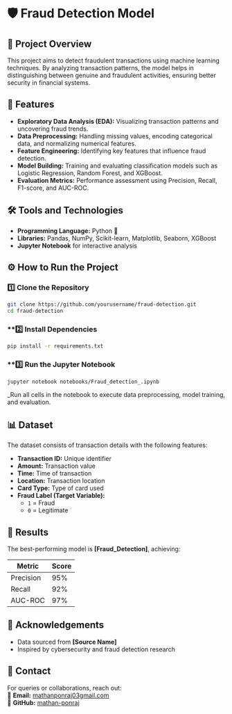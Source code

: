 # 🛡️ Fraud Detection Model  

## 📜 Project Overview  
This project aims to detect fraudulent transactions using machine learning techniques. By analyzing transaction patterns, the model helps in distinguishing between genuine and fraudulent activities, ensuring better security in financial systems.  

## 🚀 Features  
- **Exploratory Data Analysis (EDA):** Visualizing transaction patterns and uncovering fraud trends.  
- **Data Preprocessing:** Handling missing values, encoding categorical data, and normalizing numerical features.  
- **Feature Engineering:** Identifying key features that influence fraud detection.  
- **Model Building:** Training and evaluating classification models such as Logistic Regression, Random Forest, and XGBoost.  
- **Evaluation Metrics:** Performance assessment using Precision, Recall, F1-score, and AUC-ROC.  

## 🛠️ Tools and Technologies  
- **Programming Language:** Python 🐍  
- **Libraries:** Pandas, NumPy, Scikit-learn, Matplotlib, Seaborn, XGBoost  
- **Jupyter Notebook** for interactive analysis  

## ⚙️ How to Run the Project  
### **1️⃣ Clone the Repository**  
```bash
git clone https://github.com/yourusername/fraud-detection.git
cd fraud-detection
```
### **2️⃣ Install Dependencies
```bash
pip install -r requirements.txt
```
### **3️⃣ Run the Jupyter Notebook
```bash
jupyter notebook notebooks/Fraud_detection_.ipynb
```

_Run all cells in the notebook to execute data preprocessing, model training, and evaluation.
## 📊 Dataset  
The dataset consists of transaction details with the following features:  

- **Transaction ID:** Unique identifier  
- **Amount:** Transaction value  
- **Time:** Time of transaction  
- **Location:** Transaction location  
- **Card Type:** Type of card used  
- **Fraud Label (Target Variable):**  
  - `1` = Fraud  
  - `0` = Legitimate  



## 🧪 Results  
The best-performing model is **[Fraud_Detection]**, achieving:  

| **Metric**  | **Score** |
|-------------|----------|
| Precision   | 95%      |
| Recall      | 92%      |
| AUC-ROC     | 97%      |

## 🌟 Acknowledgements  
- Data sourced from **[Source Name]**  
- Inspired by cybersecurity and fraud detection research  

## 📨 Contact  
For queries or collaborations, reach out:  
📧 **Email:** [mathanponraj03gmail.com](mailto:mathanponraj03@gmail.com.com)  
🔗 **GitHub:** [mathan-ponraj](https://github.com/mathan-ponraj)  

